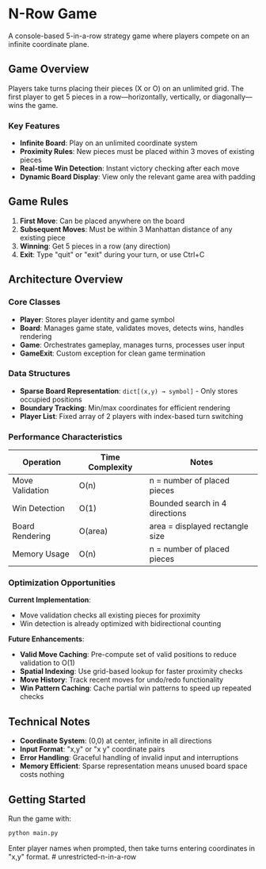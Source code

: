 # N-Row Game

A console-based 5-in-a-row strategy game where players compete on an infinite coordinate plane.

## Game Overview

Players take turns placing their pieces (X or O) on an unlimited grid. The first player to get 5 pieces in a row—horizontally, vertically, or diagonally—wins the game.

### Key Features
- **Infinite Board**: Play on an unlimited coordinate system
- **Proximity Rules**: New pieces must be placed within 3 moves of existing pieces
- **Real-time Win Detection**: Instant victory checking after each move
- **Dynamic Board Display**: View only the relevant game area with padding

## Game Rules

1. **First Move**: Can be placed anywhere on the board
2. **Subsequent Moves**: Must be within 3 Manhattan distance of any existing piece
3. **Winning**: Get 5 pieces in a row (any direction)
4. **Exit**: Type "quit" or "exit" during your turn, or use Ctrl+C

## Architecture Overview

### Core Classes
- **Player**: Stores player identity and game symbol
- **Board**: Manages game state, validates moves, detects wins, handles rendering
- **Game**: Orchestrates gameplay, manages turns, processes user input
- **GameExit**: Custom exception for clean game termination

### Data Structures
- **Sparse Board Representation**: `dict[(x,y) → symbol]` - Only stores occupied positions
- **Boundary Tracking**: Min/max coordinates for efficient rendering
- **Player List**: Fixed array of 2 players with index-based turn switching

### Performance Characteristics

| Operation | Time Complexity | Notes |
|-----------|----------------|-------|
| Move Validation | O(n) | n = number of placed pieces |
| Win Detection | O(1) | Bounded search in 4 directions |
| Board Rendering | O(area) | area = displayed rectangle size |
| Memory Usage | O(n) | n = number of placed pieces |

### Optimization Opportunities

**Current Implementation**:
- Move validation checks all existing pieces for proximity
- Win detection is already optimized with bidirectional counting

**Future Enhancements**:
- **Valid Move Caching**: Pre-compute set of valid positions to reduce validation to O(1)
- **Spatial Indexing**: Use grid-based lookup for faster proximity checks
- **Move History**: Track recent moves for undo/redo functionality
- **Win Pattern Caching**: Cache partial win patterns to speed up repeated checks

## Technical Notes

- **Coordinate System**: (0,0) at center, infinite in all directions
- **Input Format**: "x,y" or "x y" coordinate pairs
- **Error Handling**: Graceful handling of invalid input and interruptions
- **Memory Efficient**: Sparse representation means unused board space costs nothing

## Getting Started

Run the game with:
```bash
python main.py
```

Enter player names when prompted, then take turns entering coordinates in "x,y" format. # unrestricted-n-in-a-row
